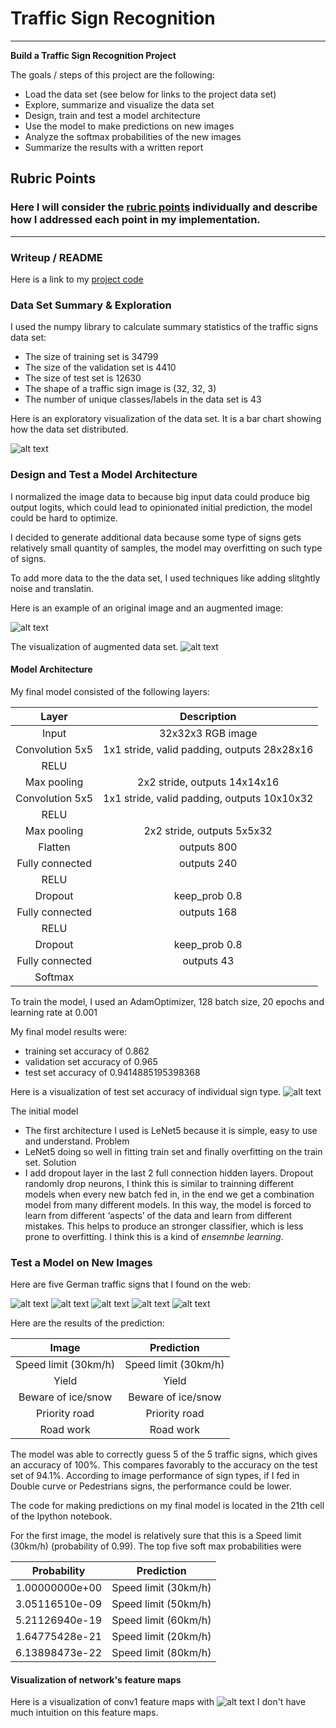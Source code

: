 # **Traffic Sign Recognition** 

---

**Build a Traffic Sign Recognition Project**

The goals / steps of this project are the following:
* Load the data set (see below for links to the project data set)
* Explore, summarize and visualize the data set
* Design, train and test a model architecture
* Use the model to make predictions on new images
* Analyze the softmax probabilities of the new images
* Summarize the results with a written report


[//]: # (Image References)

[image1]: ./report_images/1.png "Visualization"
[image2]: ./report_images/2.JPG "speckle noise"
[image3]: ./report_images/3.JPG "Augemented data"
[image4]: ./download_images/1.jpg "Traffic Sign 1"
[image5]: ./download_images/2.jpg "Traffic Sign 2"
[image6]: ./download_images/3.jpg "Traffic Sign 3"
[image7]: ./download_images/4.jpg "Traffic Sign 4"
[image8]: ./download_images/5.jpg "Traffic Sign 5"
[image9]: ./report_images/9.JPG "Individual performance"
[image10]: ./report_images/10.JPG "Feature Map"

## Rubric Points
### Here I will consider the [rubric points](https://review.udacity.com/#!/rubrics/481/view) individually and describe how I addressed each point in my implementation.  

---
### Writeup / README

Here is a link to my [project code](https://github.com/Awesomex005/CarND-Traffic-Sign-Classifier-Project/blob/master/Traffic_Sign_Classifier.ipynb)

### Data Set Summary & Exploration

I used the numpy library to calculate summary statistics of the traffic
signs data set:

* The size of training set is 34799
* The size of the validation set is 4410
* The size of test set is 12630
* The shape of a traffic sign image is (32, 32, 3)
* The number of unique classes/labels in the data set is 43

Here is an exploratory visualization of the data set. It is a bar chart showing how the data set distributed.

![alt text][image1]

### Design and Test a Model Architecture

I normalized the image data to because big input data could produce big output logits, which could lead to opinionated initial prediction, the model could be hard to optimize.

I decided to generate additional data because some type of signs gets relatively small quantity of samples, the model may overfitting on such type of signs.

To add more data to the the data set, I used techniques like adding slitghtly noise and translatin.

Here is an example of an original image and an augmented image:

![alt text][image2]

The visualization of augmented data set.
![alt text][image3]

#### Model Architecture

My final model consisted of the following layers:

| Layer         		|     Description	        					| 
|:---------------------:|:---------------------------------------------:| 
| Input         		| 32x32x3 RGB image   							| 
| Convolution 5x5     	| 1x1 stride, valid padding, outputs 28x28x16 	|
| RELU					|												|
| Max pooling	      	| 2x2 stride,  outputs 14x14x16 				|
| Convolution 5x5     	| 1x1 stride, valid padding, outputs 10x10x32 	|
| RELU					|												|
| Max pooling	      	| 2x2 stride,  outputs 5x5x32 				    |
| Flatten               | outputs 800                                   |
| Fully connected		| outputs 240  									|
| RELU					|												|
| Dropout				| keep_prob	0.8 								|
| Fully connected		| outputs 168  									|
| RELU					|												|
| Dropout				| keep_prob	0.8 								|
| Fully connected		| outputs 43  									|
| Softmax				|        						    			|
 
To train the model, I used an AdamOptimizer, 128 batch size, 20 epochs and learning rate at 0.001

My final model results were:
* training set accuracy of 0.862
* validation set accuracy of 0.965   
* test set accuracy of 0.9414885195398368

Here is a visualization of test set accuracy of individual sign type.
![alt text][image9]

The initial model
* The first architecture I used is LeNet5 because it is simple, easy to use and understand.
Problem
* LeNet5 doing so well in fitting train set and finally overfitting on the train set.
Solution
* I add dropout layer in the last 2 full connection hidden layers. 
Dropout randomly drop neurons, I think this is similar to trainning different models when every new batch fed in, in the end we get a combination model from many different models. 
In this way, the model is forced to learn from different ‘aspects’ of the data and learn from different mistakes. This helps to produce an stronger classifier, which is less prone to overfitting. I think this is a kind of *ensemnbe learning*. 

### Test a Model on New Images

Here are five German traffic signs that I found on the web:

![alt text][image4] ![alt text][image5] ![alt text][image6] 
![alt text][image7] ![alt text][image8]

Here are the results of the prediction:

| Image			        |     Prediction	        					| 
|:---------------------:|:---------------------------------------------:| 
| Speed limit (30km/h)      		| Speed limit (30km/h)   									| 
| Yield     			| Yield 										|
| Beware of ice/snow					| Beware of ice/snow											|
| Priority road	      		| Priority road					 				|
| Road work		| Road work      							|


The model was able to correctly guess 5 of the 5 traffic signs, which gives an accuracy of 100%. This compares favorably to the accuracy on the test set of 94.1%. According to image performance of sign types, if I fed in Double curve or Pedestrians signs, the performance could be lower.

The code for making predictions on my final model is located in the 21th cell of the Ipython notebook.

For the first image, the model is relatively sure that this is a Speed limit (30km/h) (probability of 0.99). The top five soft max probabilities were

| Probability         	|     Prediction	        					| 
|:---------------------:|:---------------------------------------------:| 
| 1.00000000e+00        			| Speed limit (30km/h)   									| 
| 3.05116510e-09     				| Speed limit (50km/h) 										|
| 5.21126940e-19					| Speed limit (60km/h)											|
| 1.64775428e-21	      			| Speed limit (20km/h)					 				|
| 6.13898473e-22				    | Speed limit (80km/h)     							|

#### Visualization of network's feature maps
Here is a visualization of conv1 feature maps with
![alt text][image10]
I don't have much intuition on this feature maps.

